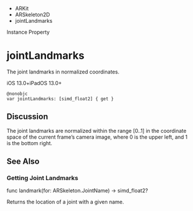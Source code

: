 

- ARKit
- ARSkeleton2D
-  jointLandmarks 

Instance Property

# jointLandmarks

The joint landmarks in normalized coordinates.

iOS 13.0+iPadOS 13.0+

``` source
@nonobjc
var jointLandmarks: [simd_float2] { get }
```

## Discussion

The joint landmarks are normalized within the range \[0..1\] in the coordinate space of the current frame’s camera image, where 0 is the upper left, and 1 is the bottom right.

## See Also

### Getting Joint Landmarks

func landmark(for: ARSkeleton.JointName) -> simd_float2?

Returns the location of a joint with a given name.

